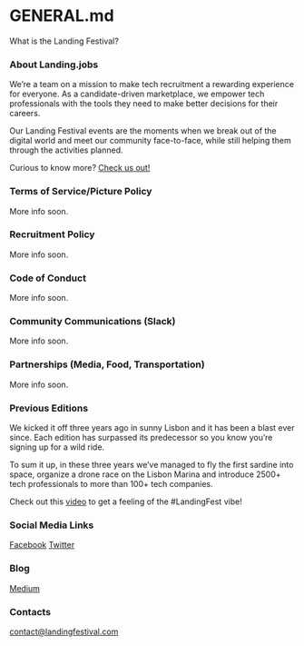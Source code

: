 # GENERAL.md

What is the Landing Festival?

### About Landing.jobs

We’re a team on a mission to make tech recruitment a rewarding experience for everyone. As a candidate-driven marketplace, we empower tech professionals with the tools they need to make better decisions for their careers.

Our Landing Festival events are the moments when we break out of the digital world and meet our community face-to-face, while still helping them through the activities planned.

Curious to know more? [Check us out!](https://landing.jobs?utm_source=github&utm_medium=referral&utm_content=ticket&utm_campaign=festival)

### Terms of Service/Picture Policy

More info soon.

### Recruitment Policy

More info soon.

### Code of Conduct

More info soon.

### Community Communications (Slack)

More info soon.

### Partnerships (Media, Food, Transportation)

More info soon.

### Previous Editions

We kicked it off three years ago in sunny Lisbon and it has been a blast ever since. Each edition has surpassed its predecessor so you know you’re signing up for a wild ride.

To sum it up, in these three years we’ve managed to fly the first sardine into space, organize a drone race on the Lisbon Marina and introduce 2500+ tech professionals to more than 100+ tech companies.

Check out this [video](https://www.youtube.com/watch?v=PD7ZFINKfUk&t=40s) to get a feeling of the #LandingFest vibe!

### Social Media Links

[Facebook](https://www.facebook.com/LandingFestivalPage/) 
[Twitter](https://twitter.com/LandingFest)

### Blog

[Medium](https://medium.com/landingfestival)

### Contacts

contact@landingfestival.com
